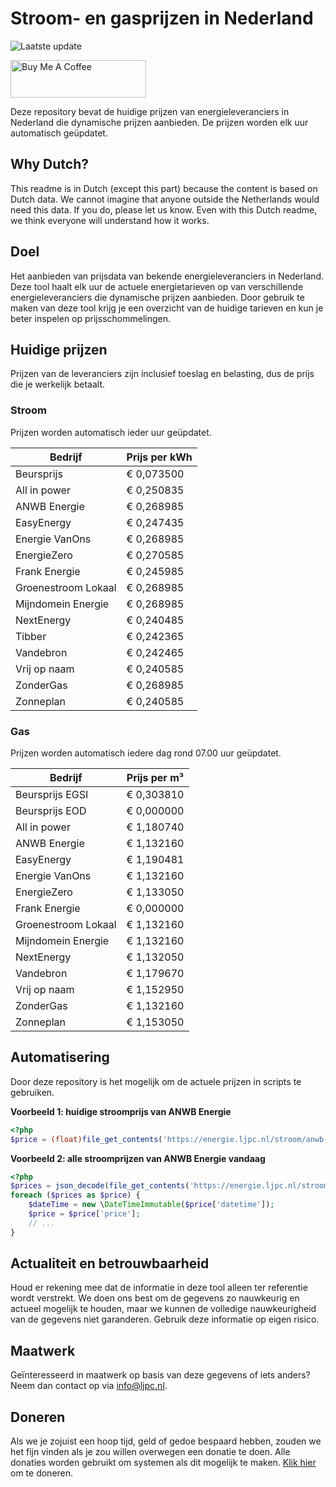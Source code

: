 # Stroom- en gasprijzen in Nederland

![Laatste update](https://img.shields.io/badge/laatste%20update-2024--05--20%2004%3A00%20CET-brightgreen)

<a href="https://www.buymeacoffee.com/Lars-" target="_blank"><img src="https://cdn.buymeacoffee.com/buttons/v2/default-orange.png" alt="Buy Me A Coffee" height="60" style="height: 60px !important;width: 217px !important;" ></a>

Deze repository bevat de huidige prijzen van energieleveranciers in Nederland die dynamische prijzen aanbieden. De prijzen worden elk uur automatisch geüpdatet.

## Why Dutch?

This readme is in Dutch (except this part) because the content is based on Dutch data. We cannot imagine that anyone outside the Netherlands would need this data. If you do, please let us know. Even with this Dutch readme, we think
everyone will understand how it works.

## Doel

Het aanbieden van prijsdata van bekende energieleveranciers in Nederland. Deze tool haalt elk uur de actuele energietarieven op van verschillende energieleveranciers die dynamische prijzen aanbieden. Door gebruik te maken van deze tool
krijg je een overzicht van de huidige tarieven en kun je beter inspelen op prijsschommelingen.

## Huidige prijzen

Prijzen van de leveranciers zijn inclusief toeslag en belasting, dus de prijs die je werkelijk betaalt.

### Stroom

Prijzen worden automatisch ieder uur geüpdatet.

 Bedrijf | Prijs per kWh 
---------|---------------
Beursprijs | € 0,073500
All in power | € 0,250835
ANWB Energie | € 0,268985
EasyEnergy | € 0,247435
Energie VanOns | € 0,268985
EnergieZero | € 0,270585
Frank Energie | € 0,245985
Groenestroom Lokaal | € 0,268985
Mijndomein Energie | € 0,268985
NextEnergy | € 0,240485
Tibber | € 0,242365
Vandebron | € 0,242465
Vrij op naam | € 0,240585
ZonderGas | € 0,268985
Zonneplan | € 0,240585


### Gas

Prijzen worden automatisch iedere dag rond 07.00 uur geüpdatet.

 Bedrijf | Prijs per m³ 
---------|--------------
Beursprijs EGSI | € 0,303810
Beursprijs EOD | € 0,000000
All in power | € 1,180740
ANWB Energie | € 1,132160
EasyEnergy | € 1,190481
Energie VanOns | € 1,132160
EnergieZero | € 1,133050
Frank Energie | € 0,000000
Groenestroom Lokaal | € 1,132160
Mijndomein Energie | € 1,132160
NextEnergy | € 1,132050
Vandebron | € 1,179670
Vrij op naam | € 1,152950
ZonderGas | € 1,132160
Zonneplan | € 1,153050


## Automatisering

Door deze repository is het mogelijk om de actuele prijzen in scripts te gebruiken.

**Voorbeeld 1: huidige stroomprijs van ANWB Energie**

```php
<?php
$price = (float)file_get_contents('https://energie.ljpc.nl/stroom/anwb-energie-nu.txt');

```

**Voorbeeld 2: alle stroomprijzen van ANWB Energie vandaag**

```php
<?php
$prices = json_decode(file_get_contents('https://energie.ljpc.nl/stroom/all-in-power-vandaag.json'),true);
foreach ($prices as $price) {
    $dateTime = new \DateTimeImmutable($price['datetime']);
    $price = $price['price'];
    // ...
}
```

## Actualiteit en betrouwbaarheid

Houd er rekening mee dat de informatie in deze tool alleen ter referentie wordt verstrekt. We doen ons best om de gegevens zo nauwkeurig en actueel mogelijk te houden, maar we kunnen de volledige nauwkeurigheid van de gegevens niet
garanderen. Gebruik deze informatie op eigen risico.

## Maatwerk

Geïnteresseerd in maatwerk op basis van deze gegevens of iets anders? Neem dan contact op
via [info@ljpc.nl](mailto:info@ljpc.nl?subject=Energie%20prijzen).

## Doneren

Als we je zojuist een hoop tijd, geld of gedoe bespaard hebben, zouden we het fijn vinden als je zou willen overwegen een
donatie te doen. Alle donaties worden gebruikt om systemen als dit mogelijk te
maken. [Klik hier](https://www.buymeacoffee.com/Lars-) om te doneren.
